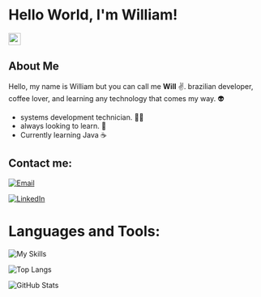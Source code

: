 # Hello World, I'm William!  
<img src="https://github.com/TheDudeThatCode/TheDudeThatCode/blob/master/Assets/Earth.gif" width="24px">
<br>

## About Me   


Hello, my name is William but you can call me **Will** :v:. 
brazilian developer, coffee lover, and learning any technology that comes my way. 👽
* systems development technician. 👩‍🎓 
* always looking to learn. 💫  
* Currently learning Java ☕

## Contact me:
[![Email](https://img.shields.io/badge/Email-D14836?style=for-the-badge&logo=gmail&logoColor=white)](mailto:williamjunqueira74@gmail.com)

[![LinkedIn](https://img.shields.io/badge/LinkedIn-0077B5?style=for-the-badge&logo=linkedin&logoColor=white)](https://www.linkedin.com/in/william-junqueira/)


# Languages ​​and Tools:  


![My Skills](https://skillicons.dev/icons?i=py,flask,git,github)

![Top Langs](https://github-readme-stats.vercel.app/api/top-langs/?username=williamjunqueira42&layout=compact&theme=radical)

![GitHub Stats](https://github-readme-stats.vercel.app/api?username=williamjunqueira42&show_icons=true&theme=radical)
